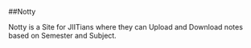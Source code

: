 ##Notty


Notty is a Site for JIITians where they can Upload and Download notes based on Semester and Subject.

